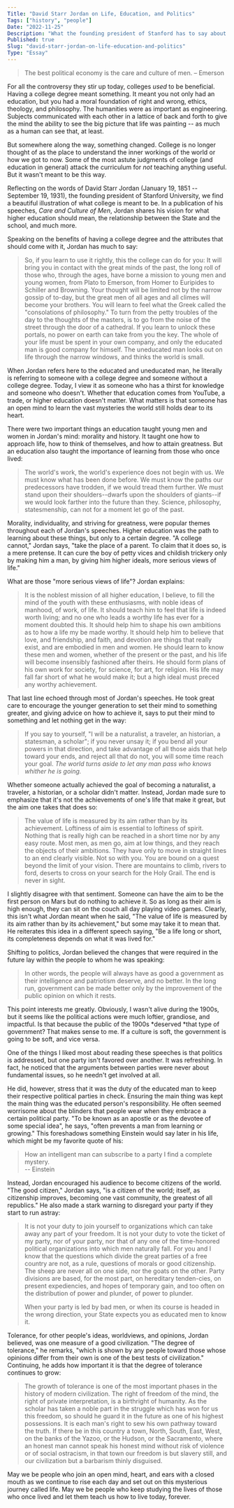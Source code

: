```yaml
---
Title: "David Starr Jordan on Life, Education, and Politics"
Tags: ["history", "people"]
Date: "2022-11-25"
Description: "What the founding president of Stanford has to say about the care and culture of men"
Published: true
Slug: "david-starr-jordan-on-life-education-and-politics"
Type: "Essay"
---
```

> The best political economy is the care and culture of men. – Emerson

For all the controversy they stir up today, colleges *used* to be beneficial. Having a college degree meant something. It meant you not only had an education, but you had a moral foundation of right and wrong, ethics, theology, and philosophy. The humanities were as important as engineering. Subjects communicated with each other in a lattice of back and forth to give the mind the ability to see the big picture that life was painting -- as much as a human can see that, at least.

But somewhere along the way, something changed. College is no longer thought of as the place to understand the inner workings of the world or how we got to now. Some of the most astute judgments of college (and education in general) attack the curriculum for *not* teaching anything useful. But it wasn't meant to be this way.

Reflecting on the words of David Starr Jordan (January 19, 1851 -- September 19, 1931), the founding president of Stanford University, we find a beautiful illustration of what college is meant to be. In a publication of his speeches, *Care and Culture of Men*, Jordan shares his vision for what higher education should mean, the relationship between the State and the school, and much more.

Speaking on the benefits of having a college degree and the attributes that should come with it, Jordan has much to say:

> So, if you learn to use it rightly, this the college can do for you: It will bring you in contact with the great minds of the past, the long roll of those who, through the ages, have borne a mission to young men and young women, from Plato to Emerson, from Homer to Euripides to Schiller and Browning. Your thought will be limited not by the narrow gossip of to-day, but the great men of all ages and all climes will become your brothers. You will learn to feel what the Greek called the "consolations of philosophy." To turn from the petty troubles of the day to the thoughts of the masters, is to go from the noise of the street through the door of a cathedral. If you learn to unlock these portals, no power on earth can take from you the key. The whole of your life must be spent in your own company, and only the educated man is good company for himself. The uneducated man looks out on life through the narrow windows, and thinks the world is small.

When Jordan refers here to the educated and uneducated man, he literally is referring to someone with a college degree and someone without a college degree. Today, I view it as someone who has a thirst for knowledge and someone who doesn't. Whether that education comes from YouTube, a trade, or higher education doesn't matter. What matters is that someone has an open mind to learn the vast mysteries the world still holds dear to its heart.

There were two important things an education taught young men and women in Jordan's mind: morality and history. It taught one how to approach life, how to think of themselves, and how to attain greatness. But an education also taught the importance of learning from those who once lived:

> The world's work, the world's experience does not begin with us. We must know what has been done before. We must know the paths our predecessors have trodden, if we would tread them further. We must stand upon their shoulders--dwarfs upon the shoulders of giants--if we would look farther into the future than they. Science, philosophy, statesmenship, can not for a moment let go of the past.

Morality, individuality, and striving for greatness, were popular themes throughout each of Jordan's speeches. Higher education was the path to learning about these things, but only to a certain degree. "A college cannot," Jordan says, "take the place of a parent. To claim that it does so, is a mere pretense. It can cure the boy of petty vices and childish trickery only by making him a man, by giving him higher ideals, more serious views of life."

What are those "more serious views of life"? Jordan explains:

> It is the noblest mission of all higher education, I believe, to fill the mind of the youth with these enthusiasms, with noble ideas of manhood, of work, of life. It should teach him to feel that life is indeed worth living; and no one who leads a worthy life has ever for a moment doubted this. It should help him to shape his own ambitions as to how a life my be made worthy. It should help him to believe that love, and friendship, and faith, and devotion are things that really exist, and are embodied in men and women. He should learn to know these men and women, whether of the present or the past, and his life will become insensibly fashioned after theirs. He should form plans of his own work for society, for science, for art, for religion. His life may fall far short of what he would make it; but a high ideal must preced any worthy achievement.

That last line echoed through most of Jordan's speeches. He took great care to encourage the younger generation to set their mind to something greater, and giving advice on how to achieve it, says to put their mind to something and let nothing get in the way:

> If you say to yourself, "I will be a naturalist, a traveler, an historian, a statesman, a scholar"; if you never unsay it; if you bend all your powers in that direction, and take advantage of all those aids that help toward your ends, and reject all that do not, you will some time reach your goal. *The world turns aside to let any man pass who knows whither he is going.*

Whether someone actually achieved the goal of becoming a naturalist, a traveler, a historian, or a scholar didn't matter. Instead, Jordan made sure to emphasize that it's not the achievements of one's life that make it great, but the aim one takes that does so:

> The value of life is measured by its aim rather than by its achievement. Loftiness of aim is essential to loftiness of spirit. Nothing that is really high can be reached in a short time nor by any easy route. Most men, as men go, aim at low things, and they reach the objects of their ambitions. They have only to move in straight lines to an end clearly visible. Not so with you. You are bound on a quest beyond the limit of your vision. There are mountains to climb, rivers to ford, deserts to cross on your search for the Holy Grail. The end is never in sight.

I slightly disagree with that sentiment. Someone can have the aim to be the first person on Mars but do nothing to achieve it. So as long as their aim is high enough, they can sit on the couch all day playing video games. Clearly, this isn't what Jordan meant when he said, "The value of life is measured by its aim rather than by its achievement," but some may take it to mean that. He reiterates this idea in a different speech saying, "Be a life long or short, its completeness depends on what it was lived for."

Shifting to politics, Jordan believed the changes that were required in the future lay within the people to whom he was speaking:

> In other words, the people will always have as good a government as their intelligence and patriotism deserve, and no better. In the long run, government can be made better only by the improvement of the public opinion on which it rests.

This point interests me greatly. Obviously, I wasn't alive during the 1900s, but it seems like the political actions were much loftier, grandiose, and impactful. Is that because the public of the 1900s *deserved *that type of government? That makes sense to me. If a culture is soft, the government is going to be soft, and vice versa.

One of the things I liked most about reading these speeches is that politics is addressed, but one party isn't favored over another. It was refreshing. In fact, he noticed that the arguments between parties were never about fundamental issues, so he needn't get involved at all.

He did, however, stress that it was the duty of the educated man to keep their respective political parties in check. Ensuring the main thing was kept the main thing was the educated person's responsibility. He often seemed worrisome about the blinders that people wear when they embrace a certain political party. "To be known as an apostle or as the devotee of some special idea", he says, "often prevents a man from learning or growing." This foreshadows something Einstein would say later in his life, which might be my favorite quote of his:

> How an intelligent man can subscribe to a party I find a complete mystery.\
> -- Einstein

Instead, Jordan encouraged his audience to become citizens of the world. "The good citizen," Jordan says, "is a citizen of the world; itself, as citizenship improves, becoming one vast community, the greatest of all republics." He also made a stark warning to disregard your party if they start to run astray:

> It is not your duty to join yourself to organizations which can take away any part of your freedom. It is not your duty to vote the ticket of my party, nor of your party, nor that of any one of the time-honored political organizations into which men naturally fall. For you and I know that the questions which divide the great parties of a free country are not, as a rule, questions of morals or good citizenship. The sheep are never all on one side, nor the goats on the other. Party divisions are based, for the most part, on hereditary tenden-cies, on present expediencies, and hopes of temporary gain, and too often on the distribution of power and plunder, of power to plunder.
>
> When your party is led by bad men, or when its course is headed in the wrong direction, your State expects you as educated men to know it.

Tolerance, for other people's ideas, worldviews, and opinions, Jordan believed, was one measure of a good civilization. "The degree of tolerance," he remarks, "which is shown by any people toward those whose opinions differ from their own is one of the best tests of civilization." Continuing, he adds how important it is that the degree of tolerance continues to grow:

> The growth of tolerance is one of the most important phases in the history of modern civilization. The right of freedom of the mind, the right of private interpretation, is a birthright of humanity. As the scholar has taken a noble part in the struggle which has won for us this freedom, so should he guard it in the future as one of his highest possessions. It is each man's right to sew his own pathway toward the truth. If there be in this country a town, North, South, East, West, on the banks of the Yazoo, or the Hudson, or the Sacramento, where an honest man cannot speak his honest mind without risk of violence or of social ostracism, in that town our freedom is but slavery still, and our civilization but a barbarism thinly disguised.

May we be people who join an open mind, heart, and ears with a closed mouth as we continue to rise each day and set out on this mysterious journey called life. May we be people who keep studying the lives of those who once lived and let them teach us how to live today, forever.